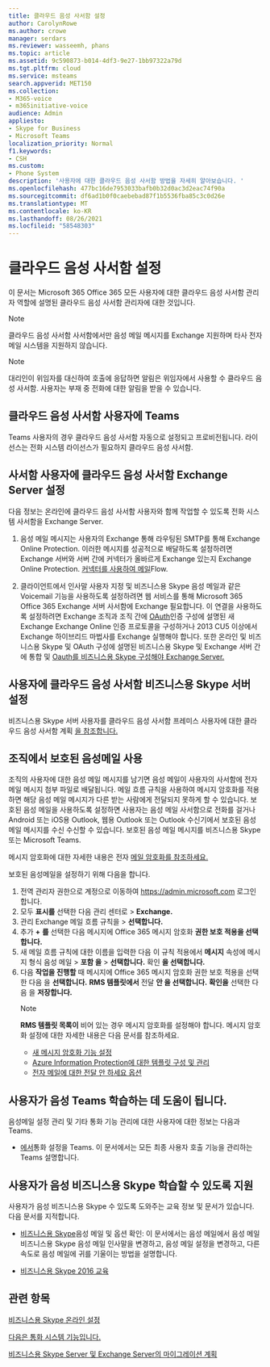```yaml
---
title: 클라우드 음성 사서함 설정
author: CarolynRowe
ms.author: crowe
manager: serdars
ms.reviewer: wasseemh, phans
ms.topic: article
ms.assetid: 9c590873-b014-4df3-9e27-1bb97322a79d
ms.tgt.pltfrm: cloud
ms.service: msteams
search.appverid: MET150
ms.collection:
- M365-voice
- m365initiative-voice
audience: Admin
appliesto:
- Skype for Business
- Microsoft Teams
localization_priority: Normal
f1.keywords:
- CSH
ms.custom:
- Phone System
description: '사용자에 대한 클라우드 음성 사서함 방법을 자세히 알아보습니다. '
ms.openlocfilehash: 477bc16de7953033bafb0b32d0ac3d2eac74f90a
ms.sourcegitcommit: df6ad1b0f0caebebad87f1b5536fba85c3c0d26e
ms.translationtype: MT
ms.contentlocale: ko-KR
ms.lasthandoff: 08/26/2021
ms.locfileid: "58548303"
---
```

# <a name="set-up-cloud-voicemail"></a>클라우드 음성 사서함 설정

이 문서는 Microsoft 365 Office 365 모든 사용자에 대한 클라우드 음성 사서함 [](/microsoft-365/admin/add-users/about-admin-roles) 관리자 역할에 설명된 클라우드 음성 사서함 관리자에 대한 것입니다.

> [!NOTE]
> 클라우드 음성 사서함 사서함에서만 음성 메일 메시지를 Exchange 지원하며 타사 전자 메일 시스템을 지원하지 않습니다. 

> [!NOTE]
> 대리인이 위임자를 대신하여 호출에 응답하면 알림은 위임자에서 사용할 수 클라우드 음성 사서함. 사용자는 부재 중 전화에 대한 알림을 받을 수 있습니다.

## <a name="cloud-voicemail-for-teams-users"></a>클라우드 음성 사서함 사용자에 Teams

Teams 사용자의 경우 클라우드 음성 사서함 자동으로 설정되고 프로비전됩니다. 라이선스는 전화 시스템 라이선스가 필요하지 클라우드 음성 사서함. 

## <a name="set-up-cloud-voicemail-for-exchange-server-mailbox-users"></a>사서함 사용자에 클라우드 음성 사서함 Exchange Server 설정

다음 정보는 온라인에 클라우드 음성 사서함 사용자와 함께 작업할 수 있도록 전화 시스템 사서함을 Exchange Server. 
  
1. 음성 메일 메시지는 사용자의 Exchange 통해 라우팅된 SMTP를 통해 Exchange Online Protection. 이러한 메시지를 성공적으로 배달하도록 설정하려면 Exchange 서버와 서버 간에 커넥터가 올바르게 Exchange 있는지 Exchange Online Protection. [커넥터를 사용하여 메일](/exchange/mail-flow-best-practices/use-connectors-to-configure-mail-flow/use-connectors-to-configure-mail-flow)Flow. 

2. 클라이언트에서 인사말 사용자 지정 및 비즈니스용 Skype 음성 메일과 같은 Voicemail 기능을 사용하도록 설정하려면 웹 서비스를 통해 Microsoft 365 Office 365 Exchange 서버 사서함에 Exchange 필요합니다. 이 연결을 사용하도록 설정하려면 Exchange 조직과 조직 간에 [OAuth](/exchange/configure-oauth-authentication-between-exchange-and-exchange-online-organizations-exchange-2013-help)인증 구성에 설명된 새 Exchange Exchange Online 인증 프로토콜을 구성하거나 2013 CU5 이상에서 Exchange 하이브리드 마법사를 Exchange 실행해야 합니다. 또한 온라인 및 비즈니스용 Skype 및 OAuth 구성에 설명된 비즈니스용 Skype 및 Exchange 서버 간에 통합 및 [Oauth를 비즈니스용 Skype 구성해야 Exchange Server.](/skypeforbusiness/deploy/integrate-with-exchange-server/oauth-with-online-and-on-premises) 

## <a name="set-up-cloud-voicemail-for-skype-for-business-server-users"></a>사용자에 클라우드 음성 사서함 비즈니스용 Skype 서버 설정

비즈니스용 Skype 서버 사용자를 클라우드 음성 사서함 프레미스 사용자에 대한 클라우드 음성 사서함 계획 [을 참조합니다.](/skypeforbusiness/hybrid/plan-cloud-voicemail)

## <a name="enabling-protected-voicemail-in-your-organization"></a>조직에서 보호된 음성메일 사용

조직의 사용자에 대한 음성 메일 메시지를 남기면 음성 메일이 사용자의 사서함에 전자 메일 메시지 첨부 파일로 배달됩니다. 메일 흐름 규칙을 사용하여 메시지 암호화를 적용하면 해당 음성 메일 메시지가 다른 받는 사람에게 전달되지 못하게 할 수 있습니다. 보호된 음성 메일을 사용하도록 설정하면 사용자는 음성 메일 사서함으로 전화를 걸거나 Android 또는 iOS용 Outlook, 웹용 Outlook 또는 Outlook 수신기에서 보호된 음성 메일 메시지를 수신 수신할 수 있습니다. 보호된 음성 메일 메시지를 비즈니스용 Skype 또는 Microsoft Teams.

메시지 암호화에 대한 자세한 내용은 전자 [메일 암호화를 참조하세요.](/microsoft-365/compliance/email-encryption?view=o365-worldwide)

보호된 음성메일을 설정하기 위해 다음을 합니다.

1. 전역 관리자 권한으로 계정으로 이동하여 https://admin.microsoft.com 로그인합니다.
2. 모두 **표시를** 선택한 다음 관리 센터로  >  **Exchange.**
3. 관리 Exchange 메일 흐름 규칙을   >  **선택합니다.**
4. 추가 **+** **를** 선택한 다음 메시지에 Office 365 메시지 암호화 **권한 보호 적용을 선택합니다.**
5. 새 메일 흐름 규칙에 대한 이름을 입력한 다음 이 규칙 적용에서 **메시지** 속성에 메시지 형식 음성 메일  >  **포함 을**  >  **선택합니다.** 확인 **을 선택합니다.**
6. 다음 **작업을 진행할** 때 메시지에 Office 365 메시지 암호화 권한 보호 적용을 선택한 다음 을  **선택합니다.** **RMS 템플릿에서** 전달 **안 을 선택합니다.** **확인을** 선택한 다음 을 **저장합니다.**
    > [!NOTE]
    > **RMS 템플릿 목록이** 비어 있는 경우 메시지 암호화를 설정해야 합니다. 메시지 암호화 설정에 대한 자세한 내용은 다음 문서를 참조하세요.
    > - [새 메시지 암호화 기능 설정](/microsoft-365/compliance/set-up-new-message-encryption-capabilities?view=o365-worldwide)
    > - [Azure Information Protection에 대한 템플릿 구성 및 관리](/information-protection/deploy-use/configure-policy-templates)
    > - [전자 메일에 대한 전달 안 하세요 옵션](/information-protection/deploy-use/configure-usage-rights#do-not-forward-option-for-emails)

## <a name="help-your-users-learn-teams-voicemail-features"></a>사용자가 음성 Teams 학습하는 데 도움이 됩니다.

음성메일 설정 관리 및 기타 통화 기능 관리에 대한 사용자에 대한 정보는 다음과 Teams.

- [에서](https://support.office.com/article/manage-your-call-settings-in-teams-456cb611-3477-496f-b31a-6ab752a7595f)통화 설정을 Teams. 이 문서에서는 모든 최종 사용자 호출 기능을 관리하는 Teams 설명합니다. 

## <a name="help-your-users-learn-skype-for-business-voicemail-features"></a>사용자가 음성 비즈니스용 Skype 학습할 수 있도록 지원

사용자가 음성 비즈니스용 Skype 수 있도록 도와주는 교육 정보 및 문서가 있습니다. 다음 문서를 지적합니다.

- [비즈니스용 Skype](https://support.office.com/article/2deea7f8-831f-4e85-a0d4-b34da55945a8)음성 메일 및 옵션 확인: 이 문서에서는 음성 메일에서 음성 메일 비즈니스용 Skype 음성 메일 인사말을 변경하고, 음성 메일 설정을 변경하고, 다른 속도로 음성 메일에 귀를 기울이는 방법을 설명합니다.

- [비즈니스용 Skype 2016 교육](https://support.office.com/article/eb2081bc-fd0a-4eda-94da-5a39f369ee74)

## <a name="related-topics"></a>관련 항목
[비즈니스용 Skype 온라인 설정](/skypeforbusiness/set-up-skype-for-business-online/set-up-skype-for-business-online)

[다음은 통화 시스템 기능입니다.](here-s-what-you-get-with-phone-system.md)

[비즈니스용 Skype Server 및 Exchange Server의 마이그레이션 계획](/SkypeForBusiness/hybrid/plan-um-migration)
